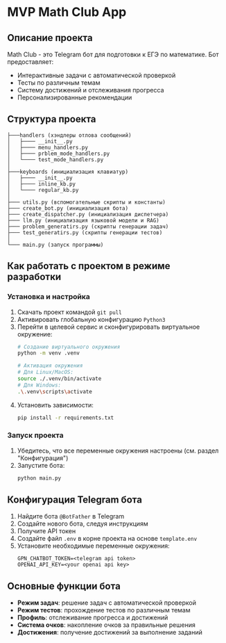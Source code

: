 # MVP Math Club App

## Описание проекта
Math Club - это Telegram бот для подготовки к ЕГЭ по математике. Бот предоставляет:
- Интерактивные задачи с автоматической проверкой
- Тесты по различным темам
- Систему достижений и отслеживания прогресса
- Персонализированные рекомендации

## Структура проекта

```
├───handlers (хэндлеры отлова сообщений)
│   ├──── __init__.py
│   ├──── menu_handlers.py
│   ├──── prblem_mode_handlers.py
│   └──── test_mode_handlers.py
│
├───keyboards (инициализация клавиатур)
│   ├──── __init__.py
│   ├──── inline_kb.py
│   └──── regular_kb.py
│
├─── utils.py (вспомогательные скрипты и константы)
├─── create_bot.py (инициализация бота)
├─── create_dispatcher.py (инициализация диспетчера)
├─── llm.py (инициализация языковой модели и RAG)
├─── problem_generatirs.py (скрипты генерации задач)
├─── test_generatirs.py (скрипты генерации тестов)
│
└─── main.py (запуск программы)

```

## Как работать с проектом в режиме разработки

### Установка и настройка
1. Скачать проект командой `git pull`
2. Активировать глобальную конфигурацию `Python3`
3. Перейти в целевой сервис и сконфигурировать виртуальное окружение:
   ```bash
   # Создание виртуального окружения
   python -m venv .venv
   
   # Активация окружения
   # Для Linux/MacOS:
   source ./.venv/bin/activate
   # Для Windows:
   .\.venv\scripts\activate
   ```
4. Установить зависимости:
   ```bash
   pip install -r requirements.txt
   ```

### Запуск проекта
1. Убедитесь, что все переменные окружения настроены (см. раздел "Конфигурация")
2. Запустите бота:
   ```bash
   python main.py
   ```

## Конфигурация Telegram бота

1. Найдите бота `@BotFather` в Telegram
2. Создайте нового бота, следуя инструкциям
3. Получите API токен
4. Создайте файл `.env` в корне проекта на основе `template.env`
5. Установите необходимые переменные окружения:
   ```
   GPN_CHATBOT_TOKEN=<telegram api token>
   OPENAI_API_KEY=<your openai api key>
   ```

## Основные функции бота

- **Режим задач**: решение задач с автоматической проверкой
- **Режим тестов**: прохождение тестов по различным темам
- **Профиль**: отслеживание прогресса и достижений
- **Система очков**: накопление очков за правильные решения
- **Достижения**: получение достижений за выполнение заданий
